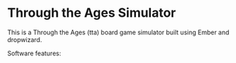 # Through the Ages Simulator

This is a Through the Ages (tta) board game simulator built using Ember and dropwizard.

Software features:
